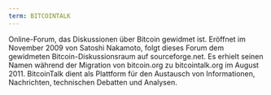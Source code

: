 ```yaml
---
term: BITCOINTALK
---
```


Online-Forum, das Diskussionen über Bitcoin gewidmet ist. Eröffnet im November 2009 von Satoshi Nakamoto, folgt dieses Forum dem gewidmeten Bitcoin-Diskussionsraum auf sourceforge.net. Es erhielt seinen Namen während der Migration von bitcoin.org zu bitcointalk.org im August 2011. BitcoinTalk dient als Plattform für den Austausch von Informationen, Nachrichten, technischen Debatten und Analysen.